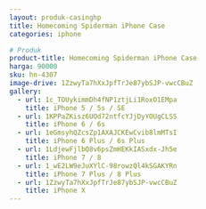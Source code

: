 ```yaml
---
layout: produk-casinghp
title: Homecoming Spiderman iPhone Case
categories: iphone

# Produk
product-title: Homecoming Spiderman iPhone Case
harga: 90000
sku: hn-4307
image-drive: 1ZzwyTa7hXxJpfTrJe87ybSJP-vwcCBuZ
gallery:
  - url: 1c_TOUykimmDh4fNP1ztjLi1RoxO1EMpa
    title: iPhone 5 / 5s / SE
  - url: 1KPPaZKisz6UOd72ntfcYJjDyYOUgCLSS
    title: iPhone 6 / 6s
  - url: 1eGmsyhQZcsZp1AXAJCKEwCvib8lmMTsI
    title: iPhone 6 Plus / 6s Plus
  - url: 1LdjewFjlbQ8v6psZmHEKkIASxdx-Jh5e
    title: iPhone 7 / 8
  - url: 1_wE2LW9eJuXYlC-98rowzQl4kSGAKYRn
    title: iPhone 7 Plus / 8 Plus
  - url: 1ZzwyTa7hXxJpfTrJe87ybSJP-vwcCBuZ
    title: iPhone X
---
```

